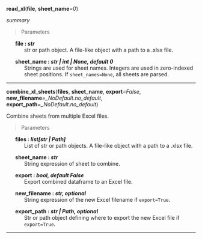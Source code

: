 <strong id='read-xl'>read_xl</strong>(<b>file</b>, <b>sheet_name</b><i>=0</i>)

_summary_

> Parameters

<ul style='list-style: none'>
	<li id='read_xl-file'>
		<b>file : <i>str</i></b>
		<ul style='list-style: none'>
			<li id='read_xl-file-description'>str or path object. A file-like object with a path to a .xlsx file.</li>
		</ul>
	</li>
</ul>
<ul style='list-style: none'>
	<li id='read_xl-sheet_name'>
		<b>sheet_name : <i>str | int | None, default 0</i></b>
		<ul style='list-style: none'>
			<li id='read_xl-sheet_name-description'>Strings are used for sheet names. Integers are used in zero-indexed sheet positions. If <code>sheet_names=None</code>, all sheets are parsed.</li>
		</ul>
	</li>
</ul>

<hr>

<strong id='combine-xl-sheets'>combine_xl_sheets</strong>(<b>files</b>, <b>sheet_name</b>, <b>export</b><i>=False</i>, <b>new_filename</b><i>=\_NoDefault.no_default</i>, <b>export_path</b><i>=\_NoDefault.no_default</i>)

Combine sheets from multiple Excel files.

> Parameters

<ul style='list-style: none'>
	<li id='combine_xl_sheets-files'>
		<b>files : <i>list[str  |  Path]</i></b>
		<ul style='list-style: none'>
			<li id='combine_xl_sheets-files-description'>List of str or path objects. A file-like object with a path to a .xlsx file.</li>
		</ul>
	</li>
</ul>
<ul style='list-style: none'>
	<li id='combine_xl_sheets-sheet_name'>
		<b>sheet_name : <i>str</i></b>
		<ul style='list-style: none'>
			<li id='combine_xl_sheets-sheet_name-description'>String expression of sheet to combine.</li>
		</ul>
	</li>
</ul>
<ul style='list-style: none'>
	<li id='combine_xl_sheets-export'>
		<b>export : <i>bool, default False</i></b>
		<ul style='list-style: none'>
			<li id='combine_xl_sheets-export-description'>Export combined dataframe to an Excel file.</li>
		</ul>
	</li>
</ul>
<ul style='list-style: none'>
	<li id='combine_xl_sheets-new_filename'>
		<b>new_filename : <i>str, optional</i></b>
		<ul style='list-style: none'>
			<li id='combine_xl_sheets-new_filename-description'>String expression of the new Excel filename if <code>export=True</code>.</li>
		</ul>
	</li>
</ul>
<ul style='list-style: none'>
	<li id='combine_xl_sheets-export_path'>
		<b>export_path : <i>str | Path, optional</i></b>
		<ul style='list-style: none'>
			<li id='combine_xl_sheets-export_path-description'>Str or path object defining where to export the new Excel file if <code>export=True</code>.</li>
		</ul>
	</li>
</ul>

<hr>
